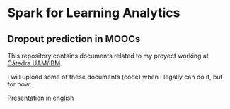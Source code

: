 # Spark for Learning Analytics
## Dropout prediction in MOOCs

This repository contains documents related to my proyect working at [Cátedra UAM/IBM](www.catedrauamibm.com).

I will upload some of these documents (code) when I legally can do it, but for now:

[Presentation in english](https://github.com/DavidTorresP5/moocDropout/blob/master/TFT_English.pdf)
